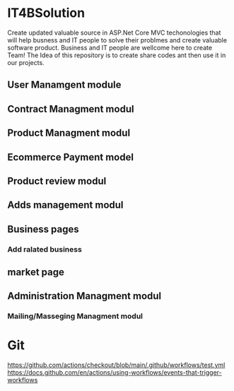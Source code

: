 # IT4BSolution
Create updated valuable source in ASP.Net Core MVC techonologies that will help busness and IT  people to solve their problmes and create valuable software product.
Business and IT people are wellcome here to create Team! 
The Idea of this repository is to create share codes ant then use it in our projects.

## User Manamgent module
## Contract Managment modul
## Product Managment modul
## Ecommerce Payment model
## Product review modul
## Adds management modul
## Business pages
### Add ralated business
## market page
## Administration Managment modul
### Mailing/Masseging Managment modul
# Git
https://github.com/actions/checkout/blob/main/.github/workflows/test.yml 
https://docs.github.com/en/actions/using-workflows/events-that-trigger-workflows 


